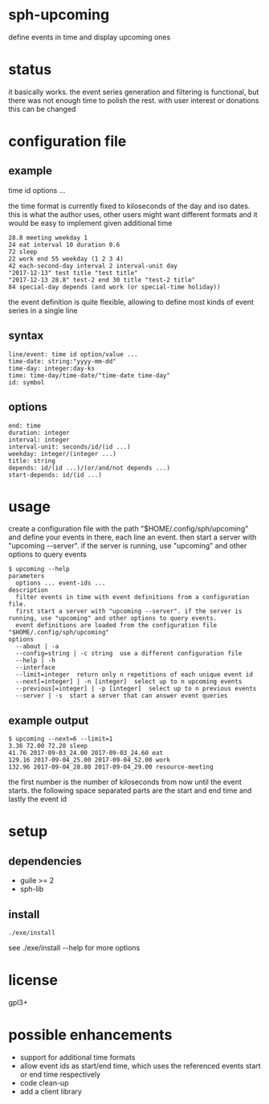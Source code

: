 # sph-upcoming
define events in time and display upcoming ones

# status
it basically works.
the event series generation and filtering is functional, but there was not enough time to polish the rest. with user interest or donations this can be changed

# configuration file
## example

time id options ...

the time format is currently fixed to kiloseconds of the day and iso dates. this is what the author uses, other users might want different formats and it would be easy to implement given additional time

```
28.8 meeting weekday 1
24 eat interval 10 duration 0.6
72 sleep
22 work end 55 weekday (1 2 3 4)
42 each-second-day interval 2 interval-unit day
"2017-12-13" test title "test title"
"2017-12-13 28.8" test-2 end 30 title "test-2 title"
84 special-day depends (and work (or special-time holiday))
```

the event definition is quite flexible, allowing to define most kinds of event series in a single line

## syntax
```
line/event: time id option/value ...
time-date: string:"yyyy-mm-dd"
time-day: integer:day-ks
time: time-day/time-date/"time-date time-day"
id: symbol
```

## options
```
end: time
duration: integer
interval: integer
interval-unit: seconds/id/(id ...)
weekday: integer/(integer ...)
title: string
depends: id/(id ...)/(or/and/not depends ...)
start-depends: id/(id ...)
```

# usage
create a configuration file with the path "$HOME/.config/sph/upcoming" and define your events in there, each line an event.
then start a server with \"upcoming --server\". if the server is running, use \"upcoming\" and other options to query events

```
$ upcoming --help
parameters
  options ... event-ids ...
description
  filter events in time with event definitions from a configuration file.
  first start a server with "upcoming --server". if the server is running, use "upcoming" and other options to query events.
  event definitions are loaded from the configuration file "$HOME/.config/sph/upcoming"
options
  --about | -a
  --config=string | -c string  use a different configuration file
  --help | -h
  --interface
  --limit=integer  return only n repetitions of each unique event id
  --next[=integer] | -n [integer]  select up to n upcoming events
  --previous[=integer] | -p [integer]  select up to n previous events
  --server | -s  start a server that can answer event queries
```

## example output
```
$ upcoming --next=6 --limit=1
3.36 72.00 72.20 sleep
41.76 2017-09-03_24.00 2017-09-03_24.60 eat
129.16 2017-09-04_25.00 2017-09-04_52.00 work
132.96 2017-09-04_28.80 2017-09-04_29.00 resource-meeting
```

the first number is the number of kiloseconds from now until the event starts. the following space separated parts are the start and end time and lastly the event id

# setup
## dependencies
* guile >= 2
* sph-lib

## install
```
./exe/install
```

see ./exe/install --help for more options

# license
gpl3+

# possible enhancements
* support for additional time formats
* allow event ids as start/end time, which uses the referenced events start or end time respectively
* code clean-up
* add a client library